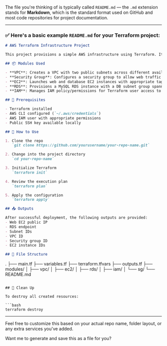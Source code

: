 The file you're thinking of is typically called `README.md` — the `.md` extension stands for **Markdown**, which is the standard format used on GitHub and most code repositories for project documentation.

---

### ✅ Here's a basic example `README.md` for your Terraform project:

```markdown
# AWS Terraform Infrastructure Project

This project provisions a simple AWS infrastructure using Terraform. It follows a modular structure for better scalability and maintainability.

## 📦 Modules Used

- **VPC**: Creates a VPC with two public subnets across different availability zones, an internet gateway, and a route table.
- **Security Group**: Configures a security group to allow web traffic (HTTP/HTTPS).
- **EC2**: Launches web and database EC2 instances with appropriate tags and startup scripts.
- **RDS**: Provisions a MySQL RDS instance with a DB subnet group spanning two AZs.
- **IAM**: Manages IAM policy/permissions for Terraform user access to RDS resources.

## 🔧 Prerequisites

- Terraform installed
- AWS CLI configured (`~/.aws/credentials`)
- AWS IAM user with appropriate permissions
- Public SSH key available locally

## 🚀 How to Use

1. Clone the repo  
   `git clone https://github.com/yourusername/your-repo-name.git`

2. Change into the project directory  
   `cd your-repo-name`

3. Initialize Terraform  
   `terraform init`

4. Review the execution plan  
   `terraform plan`

5. Apply the configuration  
   `terraform apply`

## 📤 Outputs

After successful deployment, the following outputs are provided:
- Web EC2 public IP
- RDS endpoint
- Subnet IDs
- VPC ID
- Security group ID
- EC2 instance IDs

## 📁 File Structure

```

.
├── main.tf
├── variables.tf
├── terraform.tfvars
├── outputs.tf
├── modules/
│   ├── vpc/
│   ├── ec2/
│   ├── rds/
│   ├── iam/
│   └── sg/
└── README.md

````

## 🧹 Clean Up

To destroy all created resources:

```bash
terraform destroy
````

---

Feel free to customize this based on your actual repo name, folder layout, or any extra services you've added.

Want me to generate and save this as a file for you?
